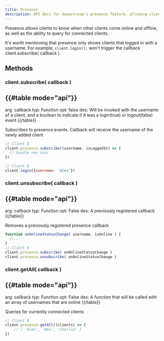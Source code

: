 ```yaml
---
title: Presence
description: API docs for deepstream's presence feature, allowing clients to know about other connected clients
---
```


Presence allows clients to know when other clients come online and offline, as well as the ability to query for connected clients.

It's worth mentioning that presence only shows clients that logged in with a username. For example, `client.login();` won't trigger the callback client.subscribe( callback ).

## Methods

### client.subscribe( callback )
{{#table mode="api"}}
-
  arg: callback
  typ: Function
  opt: false
  des: Will be invoked with the username of a client,
       and a boolean to indicate if it was a login(true) or
       logout(false) event
{{/table}}

Subscribes to presence events. Callback will receive the username of the newly added client

```javascript
// Client A
client.presence.subscribe((username, isLoggedIn) => {
  // handle new user
})

// Client B
client.login({username: 'Alex'})
```

### client.unsubscribe( callback )
{{#table mode="api"}}
-
  arg: callback
  typ: Function
  opt: False
  des: A previously registered callback
{{/table}}

Removes a previously registered presence callback

```javascript
function onOnlineStatusChange( username, isOnline ) {
  //...
}
// Client A
client.presence.subscribe( onOnlineStatusChange )
client.presence.unsubscribe( onOnlineStatusChange )
```

### client.getAll( callback )
{{#table mode="api"}}
-
  arg: callback
  typ: Function
  opt: False
  des: A function that will be called with an array of usernames that are online
{{/table}}

Queries for currently connected clients

```javascript
// Client B
client.presence.getAll((clients) => {
    // [ 'Alex', 'Ben', 'Charlie' ]
})
```
